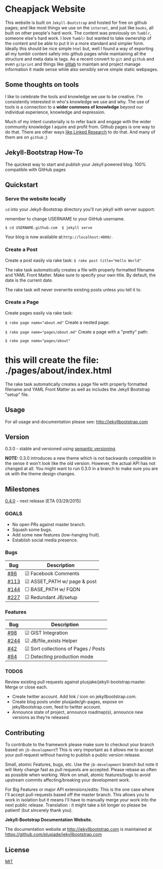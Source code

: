 # Cheapjack Website

This website is built on `Jekyll-Bootstrap` and hosted for free on github pages; and like most things we use on the `internet`, and just like `books`, all built on other people's hard work. The content was previously on `Tumblr`, someone else's hard work. I love `Tumblr` but wanted to take ownership of the content and be able to put it in a more standard and simpler form. Ideally this should be nice simple `html` but, well I found a way of exporting all my tumblr content safely into github pages while maintaining all the structure and meta data ie tags. As a recent convert to `git` and `github` and even `gitprint` and things like [gitlab](https://about.gitlab.com/) to maintain and project manage information it made sense while also sensibly serve simple static webpages. 

## Some thoughts on tools

I like to celebrate the tools and knowledge we use to be creative. I'm consistently interested in who's knowledge we use and why. The use of tools is a connection to a **wider commons of knowledge** beyond our individual experience, knowledge and expression.

Much of my intent curatorially is to refer back and engage with the wider community knowledge I aquire and profit from. Github pages is one way to do that. There are other ways [like Linked Research](https://github.com/csarven/linked-research) to do that. And many of them are on `github` ;)

## Jekyll-Bootstrap How-To

The quickest way to start and publish your Jekyll powered blog. 100% compatible with GitHub pages

## Quickstart

### Serve the website locally

`cd` into your Jekyll-Bootstrap directory you'll run jekyll with server support:

remember to change USERNAME to your GitHub username.

`$ cd USERNAME.github.com 
$ jekyll serve`

Your blog is now available at:`http://localhost:4000/`.

### Create a Post

Create a post easily via rake task:
`$ rake post title="Hello World"`

The rake task automatically creates a file with properly formatted filename and YAML Front Matter. Make sure to specify your own title. By default, the date is the current date.

The rake task will never overwrite existing posts unless you tell it to.

### Create a Page

Create pages easily via rake task:

`$ rake page name="about.md"`
Create a nested page:

`$ rake page name="pages/about.md"`
Create a page with a "pretty" path:

`$ rake page name="pages/about"`
# this will create the file: ./pages/about/index.html
The rake task automatically creates a page file with properly formatted filename and YAML Front Matter as well as includes the Jekyll Bootstrap "setup" file.

## Usage

For all usage and documentation please see: <http://jekyllbootstrap.com>

## Version

0.3.0 - stable and versioned using [semantic versioning](http://semver.org/).

**NOTE:** 0.3.0 introduces a new theme which is not backwards compatible in the sense it won't _look_ like the old version.
However, the actual API has not changed at all.
You might want to run 0.3.0 in a branch to make sure you are ok with the theme design changes.

## Milestones

[0.4.0](https://github.com/plusjade/jekyll-bootstrap/milestones/v%200.4.0) - next release [ETA 03/29/2015]

### GOALS

* No open PRs against master branch.
* Squash some bugs.
* Add some new features (low-hanging fruit).
* Establish social media presence.


### Bugs

|Bug |Description
|------|---------------
|[#86](https://github.com/plusjade/jekyll-bootstrap/issues/86)  |&#x2611; Facebook Comments
|[#113](https://github.com/plusjade/jekyll-bootstrap/issues/113)|&#x2611; ASSET_PATH w/ page & post
|[#144](https://github.com/plusjade/jekyll-bootstrap/issues/144)|&#x2610; BASE_PATH w/ FQDN
|[#227](https://github.com/plusjade/jekyll-bootstrap/issues/227)|&#x2611; Redundant JB/setup

### Features

|Bug |Description
|------|---------------
|[#98](https://github.com/plusjade/jekyll-bootstrap/issues/98)  |&#x2611; GIST Integration
|[#244](https://github.com/plusjade/jekyll-bootstrap/issues/244)|&#x2611; JB/file_exists Helper
|[#42](https://github.com/plusjade/jekyll-bootstrap/issues/42)  |&#x2611; Sort collections of Pages / Posts
|[#84](https://github.com/plusjade/jekyll-bootstrap/issues/84)  |&#x2610; Detecting production mode

### TODOS

Review existing pull requests against plusjake/jekyll-bootstrap:master. Merge or close each.

* Create twitter account. Add link / icon on jekyllbootstrap.com.
* Create blog posts under plusjade/gh-pages, expose on jekyllbootstrap.com, feed to twitter account.
* Announce state of project, announce roadmap(s), announce new versions as they’re released.

## Contributing


To contribute to the framework please make sure to checkout your branch based on `jb-development`!!
This is very important as it allows me to accept your pull request without having to publish a public version release.

Small, atomic Features, bugs, etc.
Use the `jb-development` branch but note it will likely change fast as pull requests are accepted.
Please rebase as often as possible when working.
Work on small, atomic features/bugs to avoid upstream commits affecting/breaking your development work.

For Big Features or major API extensions/edits:
This is the one case where I'll accept pull-requests based off the master branch.
This allows you to work in isolation but it means I'll have to manually merge your work into the next public release.
Translation : it might take a bit longer so please be patient! (but sincerely thank you).

**Jekyll-Bootstrap Documentation Website.**

The documentation website at <http://jekyllbootstrap.com> is maintained at https://github.com/plusjade/jekyllbootstrap.com


## License

[MIT](http://opensource.org/licenses/MIT)

